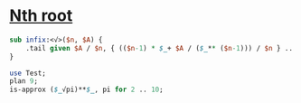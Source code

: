 [1]: https://rosettacode.org/wiki/Nth_root

# [Nth root][1]



```perl
sub infix:<√>($n, $A) {
    .tail given $A / $n, { (($n-1) * $_+ $A / ($_** ($n-1))) / $n } ... * ≅ *;
}

use Test;
plan 9;
is-approx ($_√pi)**$_, pi for 2 .. 10;
```
